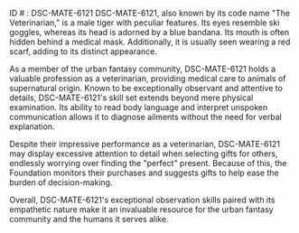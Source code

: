 ID # : DSC-MATE-6121
DSC-MATE-6121, also known by its code name "The Veterinarian," is a male tiger with peculiar features. Its eyes resemble ski goggles, whereas its head is adorned by a blue bandana. Its mouth is often hidden behind a medical mask. Additionally, it is usually seen wearing a red scarf, adding to its distinct appearance. 

As a member of the urban fantasy community, DSC-MATE-6121 holds a valuable profession as a veterinarian, providing medical care to animals of supernatural origin. Known to be exceptionally observant and attentive to details, DSC-MATE-6121's skill set extends beyond mere physical examination. Its ability to read body language and interpret unspoken communication allows it to diagnose ailments without the need for verbal explanation.

Despite their impressive performance as a veterinarian, DSC-MATE-6121 may display excessive attention to detail when selecting gifts for others, endlessly worrying over finding the "perfect" present. Because of this, the Foundation monitors their purchases and suggests gifts to help ease the burden of decision-making.

Overall, DSC-MATE-6121's exceptional observation skills paired with its empathetic nature make it an invaluable resource for the urban fantasy community and the humans it serves alike.